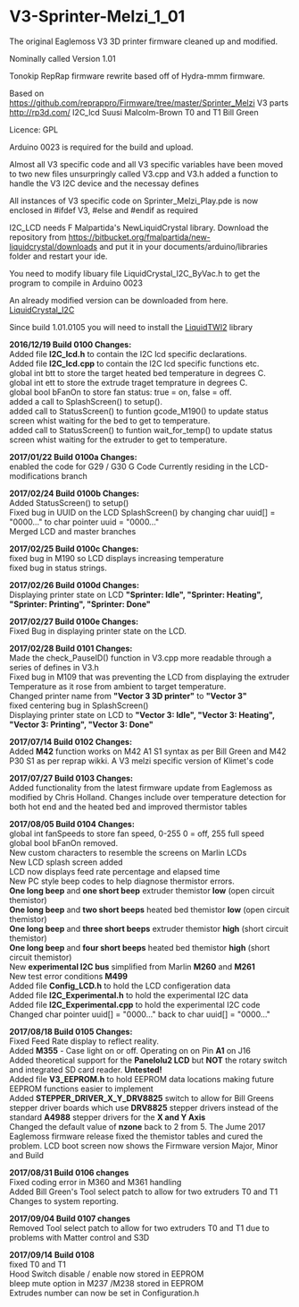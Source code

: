 # V3-Sprinter-Melzi_1_01
The original Eaglemoss V3 3D printer firmware cleaned up and modified. 

Nominally called Version 1.01

Tonokip RepRap firmware rewrite based off of Hydra-mmm firmware.

Based on https://github.com/reprappro/Firmware/tree/master/Sprinter_Melzi
V3 parts http://rp3d.com/ 
I2C_lcd  Suusi Malcolm-Brown
T0 and T1 Bill Green

Licence: GPL

Arduino 0023 is required for the build and upload.

Almost all V3 specific code and all V3 specific variables have been moved to two new files unsurpringly called V3.cpp and V3.h
added a function to handle the V3 I2C device and the necessay defines 

All instances of V3 specific code on Sprinter_Melzi_Play.pde is now enclosed in #ifdef V3, #else and #endif as required

I2C_LCD needs F Malpartida's NewLiquidCrystal library. Download the repository from https://bitbucket.org/fmalpartida/new-liquidcrystal/downloads and put it in your documents/arduino/libraries folder and restart your ide.

You need to modify libuary file LiquidCrystal_I2C_ByVac.h to get the program to compile in Arduino 0023 

An already modified version can be downloaded from here. [LiquidCrystal_I2C](https://github.com/smalcolmbrown/LiquidCrystal_I2C) 

Since build 1.01.0105 you will need to install the [LiquidTWI2](https://github.com/lincomatic/LiquidTWI2) library  


**2016/12/19 Build 0100  Changes:**  
Added file **I2C_lcd.h** to contain the I2C lcd specific declarations.  
Added file **I2C_lcd.cpp** to contain the I2C lcd specific functions etc.  
global int btt to store the target heated bed temperature in degrees C.  
global int ett to store the extrude traget temprature in degrees C.  
global bool bFanOn to store fan status: true = on, false = off.  
added a call to SplashScreen() to setup().  
added call to StatusScreen() to funtion gcode_M190() to update status screen whist waiting for the bed to get to temperature.  
added call to StatusScreen() to funtion wait_for_temp() to update status screen whist waiting for the extruder to get to temperature.  

**2017/01/22 Build 0100a  Changes:**  
enabled the code for G29 / G30 G Code Currently residing in the LCD-modifications branch  

**2017/02/24 Build 0100b Changes:**  
Added StatusScreen() to setup()  
Fixed bug in UUID on the LCD SplashScreen() by changing char uuid[] = "0000..." to char pointer uuid = "0000..."  
Merged LCD and master branches  

**2017/02/25 Build 0100c Changes:**  
fixed bug in M190 so LCD displays increasing temperature  
fixed bug in status strings.  

**2017/02/26 Build 0100d Changes:**  
Displaying printer state on LCD **"Sprinter: Idle", "Sprinter: Heating", "Sprinter: Printing", "Sprinter: Done"**  

**2017/02/27 Build 0100e Changes:**  
Fixed Bug in displaying printer state on the LCD.  

**2017/02/28 Build 0101 Changes:**  
Made the check_PauseID() function in V3.cpp more readable through a series of defines in V3.h  
Fixed bug in M109 that was preventing the LCD from displaying the extruder Temperature as it rose from ambient to target temperature.  
Changed printer name from **"Vector 3 3D printer"** to **"Vector 3"**  
fixed centering bug in SplashScreen()  
Displaying printer state on LCD to **"Vector 3: Idle", "Vector 3: Heating", "Vector 3: Printing", "Vector 3: Done"** 

**2017/07/14 Build 0102 Changes:**  
Added **M42** function works on M42 A1 S1 syntax as per Bill Green and M42 P30 S1 as per reprap wikki. A V3 melzi specific version of Klimet's code  

**2017/07/27 Build 0103 Changes:**  
Added functionality from the latest firmware update from Eaglemoss as modified by Chris Holland. Changes include over temperature detection for both hot end and the heated bed and improved thermistor tables  

**2017/08/05 Build 0104 Changes:**  
global int fanSpeeds to store fan speed, 0-255 0 = off, 255 full speed  
global bool bFanOn removed.  
New custom characters to resemble the screens on Marlin LCDs  
New LCD splash screen added  
LCD now displays feed rate percentage and elapsed time  
New PC style beep codes to help diagnose thermistor errors.  
**One long beep** and **one short beep** extruder themistor **low** (open circuit themistor)  
**One long beep** and **two short beeps** heated bed themistor **low** (open circuit themistor)  
**One long beep** and **three short beeps** extruder themistor **high** (short circuit themistor)  
**One long beep** and **four short beeps** heated bed themistor **high** (short circuit themistor)  
New **experimental I2C bus** simplified from Marlin **M260** and **M261**  
New test error conditions **M499**  
Added file **Config_LCD.h** to hold the LCD configeration data  
Added file **I2C_Experimental.h** to hold the experimental I2C data  
Added file **I2C_Experimental.cpp** to hold the experimental I2C code  
Changed char pointer uuid[] = "0000..." back to char uuid[] = "0000..."  

**2017/08/18 Build 0105 Changes:**  
Fixed Feed Rate display to reflect reality.  
Added **M355** - Case light on or off. Operating on on Pin **A1** on J16  
Added theoretical support for the **Panelolu2 LCD** but **NOT** the rotary switch and integrated SD card reader. **Untested!**  
Added file **V3_EEPROM.h** to hold EEPROM data locations making future EEPROM functions easier to implement  
Added **STEPPER_DRIVER_X_Y_DRV8825** switch to allow for Bill Greens stepper driver boards which use **DRV8825** stepper drivers instead of the standard **A4988** stepper drivers for the **X and Y Axis**  
Changed the default value of **nzone** back to 2 from 5. The Jume 2017 Eaglemoss firmware release fixed the themistor tables and cured the problem.
LCD boot screen now shows the Firmware version Major, Minor and Build  

**2017/08/31 Build 0106 changes**  
Fixed coding error in M360 and M361 handling  
Added Bill Green's Tool select patch to allow for two extruders T0 and T1  
Changes to system reporting.

**2017/09/04 Build 0107 changes**  
Removed Tool select patch to allow for two extruders T0 and T1 due to problems with Matter control and S3D  

**2017/09/14 Build 0108**  
fixed T0 and T1  
Hood Switch disable / enable now stored in EEPROM  
bleep mute option in M237 /M238 stored in EEPROM  
Extrudes number can now be set in Configuration.h
